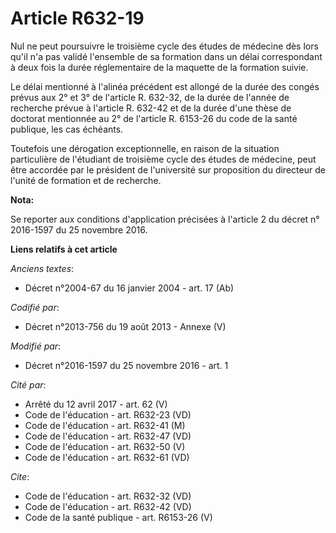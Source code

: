 # Article R632-19

Nul ne peut poursuivre le troisième cycle des études de médecine dès lors qu'il n'a pas validé l'ensemble de sa formation
dans un délai correspondant à deux fois la durée réglementaire de la maquette de la formation suivie. 

Le délai mentionné à l'alinéa précédent est allongé de la durée des congés prévus aux 2° et 3° de l'article R. 632-32, de la
durée de l'année de recherche prévue à l'article R. 632-42 et de la durée d'une thèse de doctorat mentionnée au 2° de
l'article R. 6153-26 du code de la santé publique, les cas échéants. 

Toutefois une dérogation exceptionnelle, en raison de la situation particulière de l'étudiant de troisième cycle des études
de médecine, peut être accordée par le président de l'université sur proposition du directeur de l'unité de formation et de
recherche.

**Nota:**

Se reporter aux conditions d'application précisées à l'article 2 du décret n° 2016-1597 du 25 novembre 2016.

**Liens relatifs à cet article**

_Anciens textes_:

  - Décret n°2004-67 du 16 janvier 2004 - art. 17 (Ab)

_Codifié par_:

  - Décret n°2013-756 du 19 août 2013 -  Annexe (V)

_Modifié par_:

  - Décret n°2016-1597 du 25 novembre 2016 - art. 1

_Cité par_:

  - Arrêté du 12 avril 2017 - art. 62 (V)
  - Code de l'éducation - art. R632-23 (VD)
  - Code de l'éducation - art. R632-41 (M)
  - Code de l'éducation - art. R632-47 (VD)
  - Code de l'éducation - art. R632-50 (V)
  - Code de l'éducation - art. R632-61 (VD)

_Cite_:

  - Code de l'éducation - art. R632-32 (VD)
  - Code de l'éducation - art. R632-42 (VD)
  - Code de la santé publique - art. R6153-26 (V)
